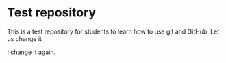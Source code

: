 # Test repository

This is a test repository for students to learn how to use git and GitHub. Let us change it

I change it again.
